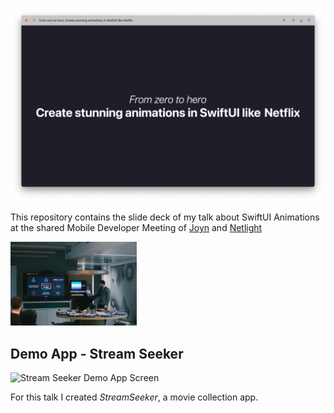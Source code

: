![Welcome Slide](images/slide.png)

This repository contains the slide deck of my talk about SwiftUI Animations \
at the shared Mobile Developer Meeting of [Joyn](https://www.joyn.de/) and [Netlight](https://www.netlight.com/)

<img src="images/image01.jpg" alt="It's me talking about Animations in SwiftUI" width="40%">

## Demo App - Stream Seeker

<img src="images/streamseeker.png" alt="Stream Seeker Demo App Screen" width="20%">

For this talk I created _StreamSeeker_, a movie collection app.
